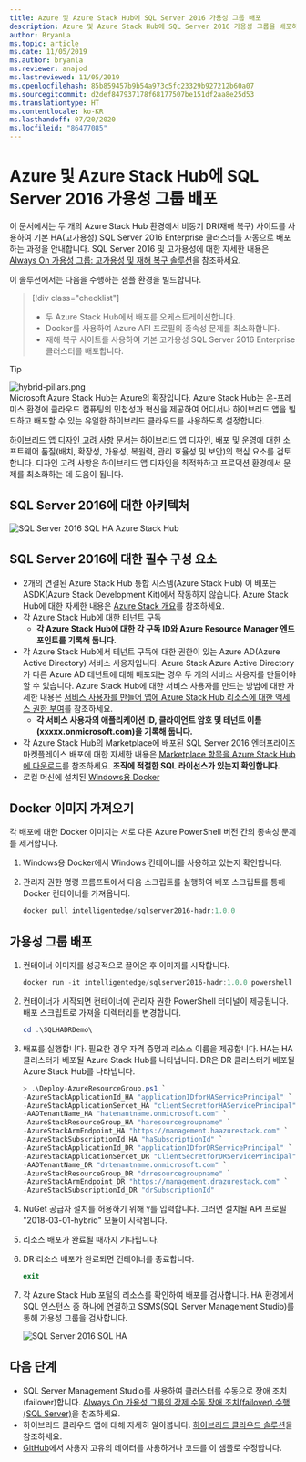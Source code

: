 ```yaml
---
title: Azure 및 Azure Stack Hub에 SQL Server 2016 가용성 그룹 배포
description: Azure 및 Azure Stack Hub에 SQL Server 2016 가용성 그룹을 배포하는 방법에 대해 알아봅니다.
author: BryanLa
ms.topic: article
ms.date: 11/05/2019
ms.author: bryanla
ms.reviewer: anajod
ms.lastreviewed: 11/05/2019
ms.openlocfilehash: 85b859457b9b54a973c5fc23329b927212b60a07
ms.sourcegitcommit: d2def847937178f68177507be151df2aa8e25d53
ms.translationtype: HT
ms.contentlocale: ko-KR
ms.lasthandoff: 07/20/2020
ms.locfileid: "86477085"
---
```

# <a name="deploy-a-sql-server-2016-availability-group-to-azure-and-azure-stack-hub"></a>Azure 및 Azure Stack Hub에 SQL Server 2016 가용성 그룹 배포

이 문서에서는 두 개의 Azure Stack Hub 환경에서 비동기 DR(재해 복구) 사이트를 사용하여 기본 HA(고가용성) SQL Server 2016 Enterprise 클러스터를 자동으로 배포하는 과정을 안내합니다. SQL Server 2016 및 고가용성에 대한 자세한 내용은 [Always On 가용성 그룹: 고가용성 및 재해 복구 솔루션](/sql/database-engine/availability-groups/windows/always-on-availability-groups-sql-server?view=sql-server-2016)을 참조하세요.

이 솔루션에서는 다음을 수행하는 샘플 환경을 빌드합니다.

> [!div class="checklist"]
> - 두 Azure Stack Hub에서 배포를 오케스트레이션합니다.
> - Docker를 사용하여 Azure API 프로필의 종속성 문제를 최소화합니다.
> - 재해 복구 사이트를 사용하여 기본 고가용성 SQL Server 2016 Enterprise 클러스터를 배포합니다.

> [!Tip]  
> ![hybrid-pillars.png](./media/solution-deployment-guide-cross-cloud-scaling/hybrid-pillars.png)  
> Microsoft Azure Stack Hub는 Azure의 확장입니다. Azure Stack Hub는 온-프레미스 환경에 클라우드 컴퓨팅의 민첩성과 혁신을 제공하여 어디서나 하이브리드 앱을 빌드하고 배포할 수 있는 유일한 하이브리드 클라우드를 사용하도록 설정합니다.  
> 
> [하이브리드 앱 디자인 고려 사항](overview-app-design-considerations.md) 문서는 하이브리드 앱 디자인, 배포 및 운영에 대한 소프트웨어 품질(배치, 확장성, 가용성, 복원력, 관리 효율성 및 보안)의 핵심 요소를 검토합니다. 디자인 고려 사항은 하이브리드 앱 디자인을 최적화하고 프로덕션 환경에서 문제를 최소화하는 데 도움이 됩니다.

## <a name="architecture-for-sql-server-2016"></a>SQL Server 2016에 대한 아키텍처

![SQL Server 2016 SQL HA Azure Stack Hub](media/solution-deployment-guide-sql-ha/image1.png)

## <a name="prerequisites-for-sql-server-2016"></a>SQL Server 2016에 대한 필수 구성 요소

- 2개의 연결된 Azure Stack Hub 통합 시스템(Azure Stack Hub) 이 배포는 ASDK(Azure Stack Development Kit)에서 작동하지 않습니다. Azure Stack Hub에 대한 자세한 내용은 [Azure Stack 개요](https://azure.microsoft.com/overview/azure-stack/)를 참조하세요.
- 각 Azure Stack Hub에 대한 테넌트 구독
  - **각 Azure Stack Hub에 대한 각 구독 ID와 Azure Resource Manager 엔드포인트를 기록해 둡니다.**
- 각 Azure Stack Hub에서 테넌트 구독에 대한 권한이 있는 Azure AD(Azure Active Directory) 서비스 사용자입니다. Azure Stack Azure Active Directory가 다른 Azure AD 테넌트에 대해 배포되는 경우 두 개의 서비스 사용자를 만들어야 할 수 있습니다. Azure Stack Hub에 대한 서비스 사용자를 만드는 방법에 대한 자세한 내용은 [서비스 사용자를 만들어 앱에 Azure Stack Hub 리소스에 대한 액세스 권한 부여](/azure-stack/user/azure-stack-create-service-principals)를 참조하세요.
  - **각 서비스 사용자의 애플리케이션 ID, 클라이언트 암호 및 테넌트 이름(xxxxx.onmicrosoft.com)을 기록해 둡니다.**
- 각 Azure Stack Hub의 Marketplace에 배포된 SQL Server 2016 엔터프라이즈 마켓플레이스 배포에 대한 자세한 내용은 [Marketplace 항목을 Azure Stack Hub에 다운로드](/azure-stack/operator/azure-stack-download-azure-marketplace-item)를 참조하세요.
    **조직에 적절한 SQL 라이선스가 있는지 확인합니다.**
- 로컬 머신에 설치된 [Windows용 Docker](https://docs.docker.com/docker-for-windows/)

## <a name="get-the-docker-image"></a>Docker 이미지 가져오기

각 배포에 대한 Docker 이미지는 서로 다른 Azure PowerShell 버전 간의 종속성 문제를 제거합니다.

1. Windows용 Docker에서 Windows 컨테이너를 사용하고 있는지 확인합니다.
2. 관리자 권한 명령 프롬프트에서 다음 스크립트를 실행하여 배포 스크립트를 통해 Docker 컨테이너를 가져옵니다.

    ```powershell  
    docker pull intelligentedge/sqlserver2016-hadr:1.0.0
    ```

## <a name="deploy-the-availability-group"></a>가용성 그룹 배포

1. 컨테이너 이미지를 성공적으로 끌어온 후 이미지를 시작합니다.

      ```powershell  
      docker run -it intelligentedge/sqlserver2016-hadr:1.0.0 powershell
      ```

2. 컨테이너가 시작되면 컨테이너에 관리자 권한 PowerShell 터미널이 제공됩니다. 배포 스크립트로 가져올 디렉터리를 변경합니다.

      ```powershell  
      cd .\SQLHADRDemo\
      ```

3. 배포를 실행합니다. 필요한 경우 자격 증명과 리소스 이름을 제공합니다. HA는 HA 클러스터가 배포될 Azure Stack Hub를 나타냅니다. DR은 DR 클러스터가 배포될 Azure Stack Hub를 나타냅니다.

      ```powershell
      > .\Deploy-AzureResourceGroup.ps1 `
      -AzureStackApplicationId_HA "applicationIDforHAServicePrincipal" `
      -AzureStackApplicationSercet_HA "clientSecretforHAServicePrincipal" `
      -AADTenantName_HA "hatenantname.onmicrosoft.com" `
      -AzureStackResourceGroup_HA "haresourcegroupname" `
      -AzureStackArmEndpoint_HA "https://management.haazurestack.com" `
      -AzureStackSubscriptionId_HA "haSubscriptionId" `
      -AzureStackApplicationId_DR "applicationIDforDRServicePrincipal" `
      -AzureStackApplicationSercet_DR "ClientSecretforDRServicePrincipal" `
      -AADTenantName_DR "drtenantname.onmicrosoft.com" `
      -AzureStackResourceGroup_DR "drresourcegroupname" `
      -AzureStackArmEndpoint_DR "https://management.drazurestack.com" `
      -AzureStackSubscriptionId_DR "drSubscriptionId"
      ```

4. NuGet 공급자 설치를 허용하기 위해 `Y`를 입력합니다. 그러면 설치될 API 프로필 "2018-03-01-hybrid" 모듈이 시작됩니다.

5. 리소스 배포가 완료될 때까지 기다립니다.

6. DR 리소스 배포가 완료되면 컨테이너를 종료합니다.

      ```powershell
      exit
      ```

7. 각 Azure Stack Hub 포털의 리소스를 확인하여 배포를 검사합니다. HA 환경에서 SQL 인스턴스 중 하나에 연결하고 SSMS(SQL Server Management Studio)를 통해 가용성 그룹을 검사합니다.

    ![SQL Server 2016 SQL HA](media/solution-deployment-guide-sql-ha/image2.png)

## <a name="next-steps"></a>다음 단계

- SQL Server Management Studio를 사용하여 클러스터를 수동으로 장애 조치(failover)합니다. [Always On 가용성 그룹의 강제 수동 장애 조치(failover) 수행(SQL Server)](/sql/database-engine/availability-groups/windows/perform-a-forced-manual-failover-of-an-availability-group-sql-server?view=sql-server-2017)을 참조하세요.
- 하이브리드 클라우드 앱에 대해 자세히 알아봅니다. [하이브리드 클라우드 솔루션](https://aka.ms/azsdevtutorials)을 참조하세요.
- [GitHub](https://github.com/Azure-Samples/azure-intelligent-edge-patterns)에서 사용자 고유의 데이터를 사용하거나 코드를 이 샘플로 수정합니다.

